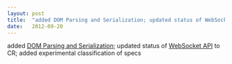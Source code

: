 ```yaml
---
layout: post
title:  "added DOM Parsing and Serialization; updated status of WebSocket API to CR; added experimental classification of specs"
date:   2012-09-20
---
```


added [DOM Parsing and Serialization](http://www.w3.org/TR/DOM-Parsing/); updated status of [WebSocket API](http://www.w3.org/TR/websockets/) to CR; added experimental classification of specs

